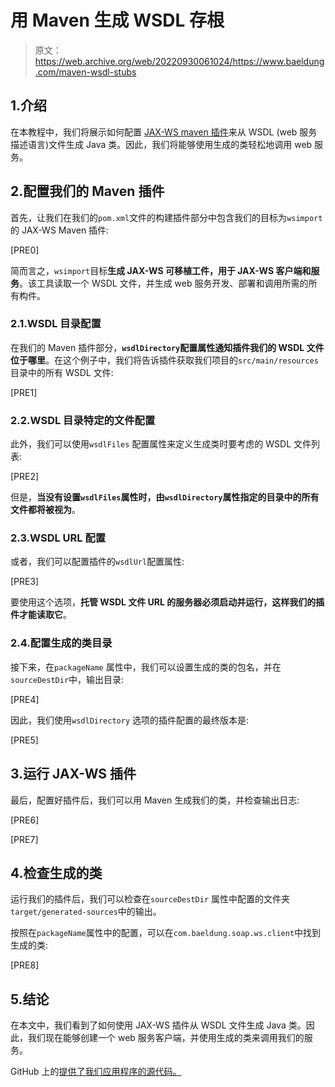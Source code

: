 # 用 Maven 生成 WSDL 存根

> 原文：<https://web.archive.org/web/20220930061024/https://www.baeldung.com/maven-wsdl-stubs>

## 1.介绍

在本教程中，我们将展示如何配置 [JAX-WS maven 插件](https://web.archive.org/web/20221208143832/https://www.mojohaus.org/jaxws-maven-plugin/)来从 WSDL (web 服务描述语言)文件生成 Java 类。因此，我们将能够使用生成的类轻松地调用 web 服务。

## 2.配置我们的 Maven 插件

首先，让我们在我们的`pom.xml`文件的构建插件部分中包含我们的目标为`wsimport`的 JAX-WS Maven 插件:

[PRE0]

简而言之，`wsimport`目标**生成 JAX-WS 可移植工件，用于 JAX-WS 客户端和服务**。该工具读取一个 WSDL 文件，并生成 web 服务开发、部署和调用所需的所有构件。

### 2.1.WSDL 目录配置

在我们的 Maven 插件部分，**`wsdlDirectory`配置属性通知插件我们的 WSDL 文件位于哪里**。在这个例子中，我们将告诉插件获取我们项目的`src/main/resources`目录中的所有 WSDL 文件:

[PRE1]

### 2.2.WSDL 目录特定的文件配置

此外，我们可以使用`wsdlFiles` 配置属性来定义生成类时要考虑的 WSDL 文件列表:

[PRE2]

但是，**当没有设置`wsdlFiles`属性时，由`wsdlDirectory`属性指定的目录中的所有文件都将被视为**。

### 2.3.WSDL URL 配置

或者，我们可以配置插件的`wsdlUrl`配置属性:

[PRE3]

要使用这个选项，**托管 WSDL 文件 URL 的服务器必须启动并运行，这样我们的插件才能读取它**。

### 2.4.配置生成的类目录

接下来，在`packageName` 属性中，我们可以设置生成的类的包名，并在`sourceDestDir`中，输出目录:

[PRE4]

因此，我们使用`wsdlDirectory` 选项的插件配置的最终版本是:

[PRE5]

## 3.运行 JAX-WS 插件

最后，配置好插件后，我们可以用 Maven 生成我们的类，并检查输出日志:

[PRE6]

[PRE7]

## 4.检查生成的类

运行我们的插件后，我们可以检查在`sourceDestDir` 属性中配置的文件夹`target/generated-sources`中的输出。

按照在`packageName`属性中的配置，可以在`com.baeldung.soap.ws.client`中找到生成的类:

[PRE8]

## 5.结论

在本文中，我们看到了如何使用 JAX-WS 插件从 WSDL 文件生成 Java 类。因此，我们现在能够创建一个 web 服务客户端，并使用生成的类来调用我们的服务。

GitHub 上的[提供了我们应用程序的源代码。](https://web.archive.org/web/20221208143832/https://github.com/eugenp/tutorials/tree/master/maven-modules/maven-plugins/jaxws)